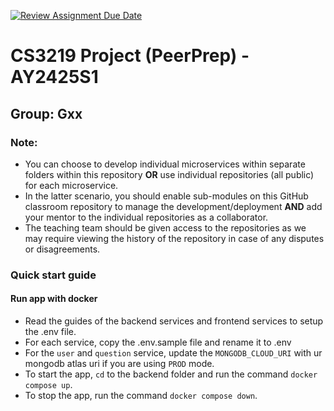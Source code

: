 [![Review Assignment Due Date](https://classroom.github.com/assets/deadline-readme-button-22041afd0340ce965d47ae6ef1cefeee28c7c493a6346c4f15d667ab976d596c.svg)](https://classroom.github.com/a/bzPrOe11)

# CS3219 Project (PeerPrep) - AY2425S1

## Group: Gxx

### Note:

- You can choose to develop individual microservices within separate folders within this repository **OR** use individual repositories (all public) for each microservice.
- In the latter scenario, you should enable sub-modules on this GitHub classroom repository to manage the development/deployment **AND** add your mentor to the individual repositories as a collaborator.
- The teaching team should be given access to the repositories as we may require viewing the history of the repository in case of any disputes or disagreements.

### Quick start guide

#### Run app with docker

- Read the guides of the backend services and frontend services to setup the .env file.
- For each service, copy the .env.sample file and rename it to .env
- For the `user` and `question` service, update the `MONGODB_CLOUD_URI` with ur mongodb atlas uri if you are using `PROD` mode.
- To start the app, `cd` to the backend folder and run the command `docker compose up`.
- To stop the app, run the command `docker compose down`.
